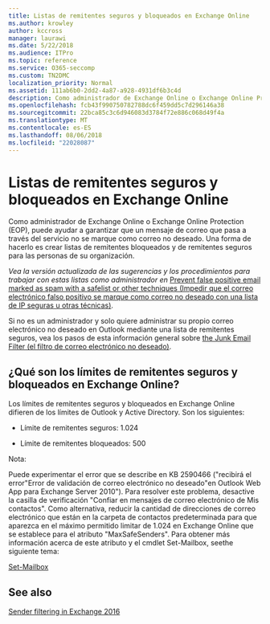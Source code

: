 ```yaml
---
title: Listas de remitentes seguros y bloqueados en Exchange Online
ms.author: krowley
author: kccross
manager: laurawi
ms.date: 5/22/2018
ms.audience: ITPro
ms.topic: reference
ms.service: O365-seccomp
ms.custom: TN2DMC
localization_priority: Normal
ms.assetid: 111ab6b0-2dd2-4a87-a928-4931df6b3c4d
description: Como administrador de Exchange Online o Exchange Online Protection (EOP), puede ayudar a garantizar que un mensaje de correo que pasa a través del servicio no se marque como correo no deseado. Una forma de hacerlo es crear listas de remitentes bloqueados y de remitentes seguros para las personas de su organización.
ms.openlocfilehash: fcb43f990750782788dc6f459dd5c7d296146a38
ms.sourcegitcommit: 22bca85c3c6d946083d3784f72e886c068d49f4a
ms.translationtype: MT
ms.contentlocale: es-ES
ms.lasthandoff: 08/06/2018
ms.locfileid: "22028087"
---
```

# <a name="safe-sender-and-blocked-sender-lists-in-exchange-online"></a>Listas de remitentes seguros y bloqueados en Exchange Online

Como administrador de Exchange Online o Exchange Online Protection (EOP), puede ayudar a garantizar que un mensaje de correo que pasa a través del servicio no se marque como correo no deseado. Una forma de hacerlo es crear listas de remitentes bloqueados y de remitentes seguros para las personas de su organización. 
  
 *Vea la versión actualizada de las sugerencias y los procedimientos para trabajar con estas listas como administrador en* [Prevent false positive email marked as spam with a safelist or other techniques (Impedir que el correo electrónico falso positivo se marque como correo no deseado con una lista de IP seguras u otras técnicas)](https://go.microsoft.com/fwlink/p/?LinkID=534224). 
  
Si no es un administrador y solo quiere administrar su propio correo electrónico no deseado en Outlook mediante una lista de remitentes seguros, vea los pasos de esta información general sobre [the Junk Email Filter (el filtro de correo electrónico no deseado)](https://go.microsoft.com/fwlink/?LinkId=817222). 
  
## <a name="what-is-the-safe-and-blocked-sender-limits-in-exchange-online"></a>¿Qué son los límites de remitentes seguros y bloqueados en Exchange Online?

Los límites de remitentes seguros y bloqueados en Exchange Online difieren de los límites de Outlook y Active Directory. Son los siguientes:
  
- Límite de remitentes seguros: 1.024
    
- Límite de remitentes bloqueados: 500
    
Nota:
  
Puede experimentar el error que se describe en KB 2590466 ("recibirá el error"Error de validación de correo electrónico no deseado"en Outlook Web App para Exchange Server 2010"). Para resolver este problema, desactive la casilla de verificación "Confiar en mensajes de correo electrónico de Mis contactos". Como alternativa, reducir la cantidad de direcciones de correo electrónico que están en la carpeta de contactos predeterminada para que aparezca en el máximo permitido limitar de 1.024 en Exchange Online que se establece para el atributo "MaxSafeSenders". Para obtener más información acerca de este atributo y el cmdlet Set-Mailbox, seethe siguiente tema:
  
[Set-Mailbox](https://docs.microsoft.com/en-us/powershell/module/exchange/mailboxes/Set-Mailbox?view=exchange-ps)
  
## <a name="see-also"></a>See also

[Sender filtering in Exchange 2016](http://technet.microsoft.com/library/b833f864-ff10-46a0-a653-28fb9ba30896.aspx)

